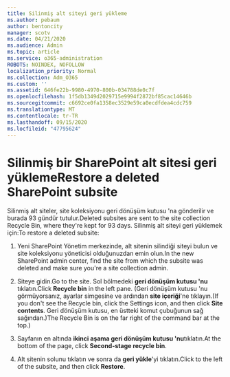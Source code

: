 ```yaml
---
title: Silinmiş alt siteyi geri yükleme
ms.author: pebaum
author: bentoncity
manager: scotv
ms.date: 04/21/2020
ms.audience: Admin
ms.topic: article
ms.service: o365-administration
ROBOTS: NOINDEX, NOFOLLOW
localization_priority: Normal
ms.collection: Adm_O365
ms.custom: ''
ms.assetid: 646fe22b-9980-4970-800b-034788de0c7f
ms.openlocfilehash: 1f5db1349d2029715e9994f2872bf85cac14646b
ms.sourcegitcommit: c6692ce0fa1358ec3529e59ca0ecdfdea4cdc759
ms.translationtype: MT
ms.contentlocale: tr-TR
ms.lasthandoff: 09/15/2020
ms.locfileid: "47795624"
---
```

# <a name="restore-a-deleted-sharepoint-subsite"></a><span data-ttu-id="04d3c-102">Silinmiş bir SharePoint alt sitesi geri yükleme</span><span class="sxs-lookup"><span data-stu-id="04d3c-102">Restore a deleted SharePoint subsite</span></span>

<span data-ttu-id="04d3c-103">Silinmiş alt siteler, site koleksiyonu geri dönüşüm kutusu 'na gönderilir ve burada 93 gündür tutulur.</span><span class="sxs-lookup"><span data-stu-id="04d3c-103">Deleted subsites are sent to the site collection Recycle Bin, where they're kept for 93 days.</span></span> <span data-ttu-id="04d3c-104">Silinmiş alt siteyi geri yüklemek için:</span><span class="sxs-lookup"><span data-stu-id="04d3c-104">To restore a deleted subsite:</span></span>
  
1. <span data-ttu-id="04d3c-105">Yeni SharePoint Yönetim merkezinde, alt sitenin silindiği siteyi bulun ve site koleksiyonu yöneticisi olduğunuzdan emin olun.</span><span class="sxs-lookup"><span data-stu-id="04d3c-105">In the new SharePoint admin center, find the site from which the subsite was deleted and make sure you're a site collection admin.</span></span> 
    
2. <span data-ttu-id="04d3c-106">Siteye gidin.</span><span class="sxs-lookup"><span data-stu-id="04d3c-106">Go to the site.</span></span> <span data-ttu-id="04d3c-107">Sol bölmedeki **geri dönüşüm kutusu 'nu** tıklatın.</span><span class="sxs-lookup"><span data-stu-id="04d3c-107">Click **Recycle bin** in the left pane.</span></span> <span data-ttu-id="04d3c-108">(Geri dönüşüm kutusu 'nu görmüyorsanız, ayarlar simgesine ve ardından **site içeriği**'ne tıklayın.</span><span class="sxs-lookup"><span data-stu-id="04d3c-108">(If you don't see the Recycle bin, click the Settings icon, and then click **Site contents**.</span></span> <span data-ttu-id="04d3c-109">Geri dönüşüm kutusu, en üstteki komut çubuğunun sağ sağından.)</span><span class="sxs-lookup"><span data-stu-id="04d3c-109">The Recycle Bin is on the far right of the command bar at the top.)</span></span>
    
3. <span data-ttu-id="04d3c-110">Sayfanın en altında **ikinci aşama geri dönüşüm kutusu 'nu**tıklatın.</span><span class="sxs-lookup"><span data-stu-id="04d3c-110">At the bottom of the page, click **Second-stage recycle bin**.</span></span>
    
4. <span data-ttu-id="04d3c-111">Alt sitenin solunu tıklatın ve sonra da **geri yükle**'yi tıklatın.</span><span class="sxs-lookup"><span data-stu-id="04d3c-111">Click to the left of the subsite, and then click **Restore**.</span></span>
    

